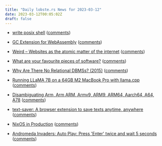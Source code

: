 ```yaml
---
title: "Daily lobste.rs News for 2023-03-12"
date: 2023-03-12T00:05:02Z
draft: false
---
```






- [write posix shell](https://j3s.sh/thought/write-posix-shell.html)
  ([comments](https://lobste.rs/s/k4z2qf/write_posix_shell))



- [GC Extension for WebAssembly](https://github.com/WebAssembly/gc/blob/master/proposals/gc/Overview.md)
  ([comments](https://lobste.rs/s/a6m5cy/gc_extension_for_webassembly))



- [Weird – Websites as the atomic matter of the internet](https://blog.erlend.sh/weird-web-pages)
  ([comments](https://lobste.rs/s/zjghwo/weird_websites_as_atomic_matter_internet))



- [What are your favourite pieces of software?]()
  ([comments](https://lobste.rs/s/d0ptcu/what_are_your_favourite_pieces_software))



- [Why Are There No Relational DBMSs? (2015)](https://www.dcs.warwick.ac.uk/~hugh/TTM/Why-Are-There-No-Relational-DBMSs.pdf)
  ([comments](https://lobste.rs/s/bonajo/why_are_there_no_relational_dbmss_2015))



- [Running LLaMA 7B on a 64GB M2 MacBook Pro with llama.cpp](https://til.simonwillison.net/llms/llama-7b-m2)
  ([comments](https://lobste.rs/s/ldxlfp/running_llama_7b_on_64gb_m2_macbook_pro))



- [Disambiguating Arm, Arm ARM, Armv9, ARM9, ARM64, Aarch64, A64, A78](https://nickdesaulniers.github.io/blog/2023/03/10/disambiguating-arm/)
  ([comments](https://lobste.rs/s/djlgpd/disambiguating_arm_arm_arm_armv9_arm9))



- [text-saver: A browser extension to save texts anytime, anywhere](https://github.com/jiacai2050/text-saver)
  ([comments](https://lobste.rs/s/o0bwtj/text_saver_browser_extension_save_texts))



- [NixOS in Production](https://leanpub.com/nixos-in-production)
  ([comments](https://lobste.rs/s/bbbjfz/nixos_production))



- [Andromeda Invaders: Auto Play: Press 'Enter' twice and wait 5 seconds](https://susam.net/invaders.html)
  ([comments](https://lobste.rs/s/u5twdx/andromeda_invaders_auto_play_press_enter))


